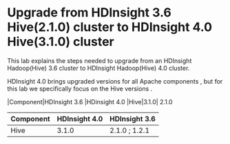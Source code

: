 #  Upgrade from HDInsight 3.6 Hive(2.1.0) cluster to HDInsight 4.0 Hive(3.1.0) cluster 

This lab explains the steps needed to upgrade from an HDInsight Hadoop(Hive) 3.6 cluster to HDInsight Hadoop(Hive) 4.0 cluster.

HDInsight 4.0 brings upgraded versions for all Apache components , but for this lab we specifically focus on the Hive versions . 

|Component|HDInsight 3.6  |HDinsight 4.0
|Hive|3.1.0| 2.1.0

|Component| HDInsight 4.0 | HDInsight 3.6 |
|--|--|--|
|Hive| 3.1.0 |2.1.0 ; 1.2.1



<!--stackedit_data:
eyJoaXN0b3J5IjpbLTkyODU2MzAyOSwtMTgxMjk1Nzk1NywtNz
czNTQ1NTQ0LDE0MDQ3NTc3NjksLTIwOTQ5MjE4MzAsLTc4OTM5
ODU0LC0xOTkzNjEyMDE5LDkxODY3MDExMiwtMTg2NjU1NjAyMC
wtMTA4NTE4NjcxNiwtMjMzMDExODYsLTEzODgyODUxNDNdfQ==

-->